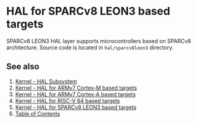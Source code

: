 # HAL for SPARCv8 LEON3 based targets

SPARCv8 LEON3 HAL layer supports microcontrollers based on SPARCv8 architecture.
Source code is located in `hal/sparcv8leon3` directory.

## See also

1. [Kernel - HAL Subsystem](hal.md)
2. [Kernel - HAL for ARMv7 Cortex-M based targets](armv7m.md)
3. [Kernel - HAL for ARMv7 Cortex-A based targets](armv7a.md)
4. [Kernel - HAL for RISC-V 64 based targets](riscv64.md)
5. [Kernel - HAL for SPARCv8 LEON3 based targets](sparcv8leon3.md)
6. [Table of Contents](../../README.md)
